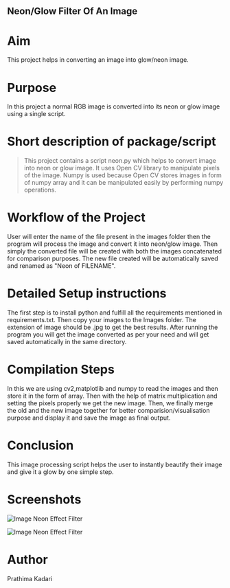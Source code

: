 ## Neon/Glow Filter Of An Image

# Aim

This project helps in converting an image into glow/neon image.

# Purpose

In this project a normal RGB image is converted into its neon or glow image using a single script.

# Short description of package/script

>This project contains a script neon.py which helps to convert image into neon or glow image.
>It uses Open CV library to manipulate pixels of the image.
>Numpy is used because Open CV stores images in form of numpy array and it can be manipulated easily by performing numpy operations.

# Workflow of the Project

User will enter the name of the file present in the images folder then the program will process the image and convert it into neon/glow image. Then simply the converted file will be created with both the images concatenated for comparison purposes. The new file created will be automatically saved and renamed as "Neon of FILENAME".

# Detailed Setup instructions

The first step is to install python and fulfill all the requirements mentioned in requirements.txt. Then copy your images to the Images folder. The extension of image should be .jpg to get the best results.
After running the program you will get the image converted as per your need and will get saved automatically in the same directory.

# Compilation Steps

In this we are using cv2,matplotlib and numpy to read the images and then store it in the form of array. Then with the help of matrix multiplication and setting the pixels properly we get the new image. Then, we finally merge the old and the new image together for better comparision/visualisation purpose and display it and save the image as final output.

# Conclusion

This image processing script helps the user to instantly beautify their image and give it a glow by one simple step.

# Screenshots

![Image Neon Effect Filter](Images/Screenshot1.jpg)

![Image Neon Effect Filter](Images/Screenshot2.jpg)

# Author

Prathima Kadari
